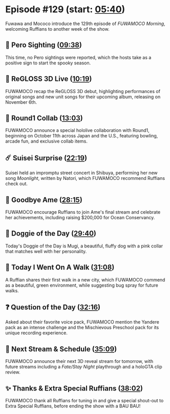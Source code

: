# Episode #129 (start: [05:40](https://youtu.be/qO1mV6DDDf0?t=05m40s))

Fuwawa and Mococo introduce the 129th episode of *FUWAMOCO Morning*, welcoming Ruffians to another week of the show.

## 👀 Pero Sighting ([09:38](https://youtu.be/qO1mV6DDDf0?t=09m38s))

This time, no Pero sightings were reported, which the hosts take as a positive sign to start the spooky season.

## 🎥 ReGLOSS 3D Live ([10:19](https://youtu.be/qO1mV6DDDf0?t=10m19s))

FUWAMOCO recap the ReGLOSS 3D debut, highlighting performances of original songs and new unit songs for their upcoming album, releasing on November 6th.

## 🎳 Round1 Collab ([13:03](https://youtu.be/qO1mV6DDDf0?t=13m03s))

FUWAMOCO announce a special hololive collaboration with Round1, beginning on October 11th across Japan and the U.S., featuring bowling, arcade fun, and exclusive collab items.

## ☄️ Suisei Surprise ([22:19](https://youtu.be/qO1mV6DDDf0?t=22m19s))

Suisei held an impromptu street concert in Shibuya, performing her new song *Moonlight*, written by Natori, which FUWAMOCO recommend Ruffians check out.

## 🔎 Goodbye Ame ([28:15](https://youtu.be/qO1mV6DDDf0?t=28m15s))

FUWAMOCO encourage Ruffians to join Ame's final stream and celebrate her achievements, including raising $200,000 for Ocean Conservancy.

## 🐶 Doggie of the Day ([29:40](https://youtu.be/qO1mV6DDDf0?t=29m40s))

Today's Doggie of the Day is Mugi, a beautiful, fluffy dog with a pink collar that matches well with her personality.

## 🚶 Today I Went On A Walk ([31:08](https://youtu.be/qO1mV6DDDf0?t=31m08s))

A Ruffian shares their first walk in a new city, which FUWAMOCO commend as a beautiful, green environment, while suggesting bug spray for future walks.

## ❓ Question of the Day ([32:16](https://youtu.be/qO1mV6DDDf0?t=32m16s))

Asked about their favorite voice pack, FUWAMOCO mention the Yandere pack as an intense challenge and the Mischievous Preschool pack for its unique recording experience.

## 📅 Next Stream & Schedule ([35:09](https://youtu.be/qO1mV6DDDf0?t=35m09s))

FUWAMOCO announce their next 3D reveal stream for tomorrow, with future streams including a *Fate/Stay Night* playthrough and a holoGTA clip review.

## ✨ Thanks & Extra Special Ruffians ([38:02](https://youtu.be/qO1mV6DDDf0?t=38m02s))

FUWAMOCO thank all Ruffians for tuning in and give a special shout-out to Extra Special Ruffians, before ending the show with a BAU BAU!

